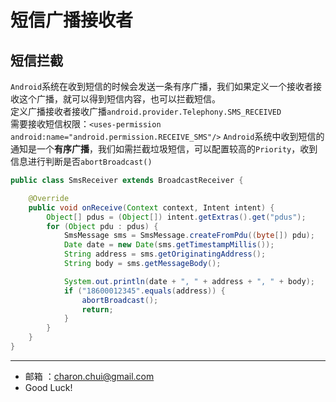 短信广播接收者
===
短信拦截
---
`Android`系统在收到短信的时候会发送一条有序广播，我们如果定义一个接收者接收这个广播，就可以得到短信内容，也可以拦截短信。    
定义广播接收者接收广播`android.provider.Telephony.SMS_RECEIVED`    
需要接收短信权限：`<uses-permission android:name="android.permission.RECEIVE_SMS"/>`
`Android`系统中收到短信的通知是一个**有序广播**，我们如需拦截垃圾短信，可以配置较高的`Priority`，收到信息进行判断是否`abortBroadcast()`

```java
public class SmsReceiver extends BroadcastReceiver {

    @Override
    public void onReceive(Context context, Intent intent) {
        Object[] pdus = (Object[]) intent.getExtras().get("pdus");      // 获取短信数据(可能有多段)
        for (Object pdu : pdus) {
            SmsMessage sms = SmsMessage.createFromPdu((byte[]) pdu);    // 把短信数据封装成SmsMessage对象
            Date date = new Date(sms.getTimestampMillis());             // 短信时间
            String address = sms.getOriginatingAddress();               // 获取发信人号码
            String body = sms.getMessageBody();                         // 短信内容

            System.out.println(date + ", " + address + ", " + body);    
            if ("18600012345".equals(address)) {
                abortBroadcast();
                return;
            }
        }
    }
}
```

------------------------------------------
- 邮箱 ：charon.chui@gmail.com  
- Good Luck! 